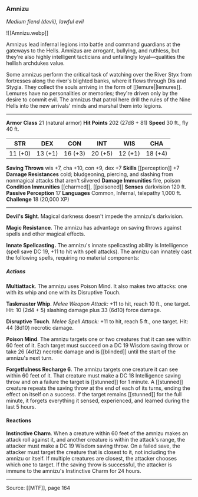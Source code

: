 ### Amnizu
_Medium fiend (devil), lawful evil_

![[Amnizu.webp]]

Amnizus lead infernal legions into battle and command guardians at the gateways to the Hells. Amnizus are arrogant, bullying, and ruthless, but they're also highly intelligent tacticians and unfailingly loyal—qualities the hellish archdukes value.

Some amnizus perform the critical task of watching over the River Styx from fortresses along the river's blighted banks, where it flows through Dis and Stygia. They collect the souls arriving in the form of [[lemure||lemures]]. Lemures have no personalities or memories; they're driven only by the desire to commit evil. The amnizus that patrol here drill the rules of the Nine Hells into the new arrivals' minds and marshal them into legions.



---

**Armor Class** 21 (natural armor)
**Hit Points** 202 (27d8 + 81)
**Speed** 30 ft., fly 40 ft.

| STR     | DEX     | CON     | INT     | WIS     | CHA     |
|---------|---------|---------|---------|---------|---------|
| 11 (+0) | 13 (+1) | 16 (+3) | 20 (+5) | 12 (+1) | 18 (+4) |

**Saving Throws** wis +7, cha +10, con +9, dex +7
**Skills** [[perception]] +7
**Damage Resistances** cold; bludgeoning, piercing, and slashing from nonmagical attacks that aren't silvered
**Damage Immunities** fire, poison
**Condition Immunities** [[charmed]], [[poisoned]]
**Senses** darkvision 120 ft.
**Passive Perception** 17
**Languages** Common, Infernal, telepathy 1,000 ft.
**Challenge** 18 (20,000 XP)

---

**Devil's Sight**. Magical darkness doesn't impede the amnizu's darkvision.

**Magic Resistance**. The amnizu has advantage on saving throws against spells and other magical effects.

**Innate Spellcasting.** The amnizu's innate spellcasting ability is Intelligence (spell save DC 19, +11 to hit with spell attacks). The amnizu can innately cast the following spells, requiring no material components:

##### Actions
**Multiattack**. The amnizu uses Poison Mind. It also makes two attacks: one with its whip and one with its Disruptive Touch.

**Taskmaster Whip**. _Melee Weapon Attack:_ +11 to hit, reach 10 ft., one target. Hit: 10 (2d4 + 5) slashing damage plus 33 (6d10) force damage.

**Disruptive Touch**. _Melee Spell Attack:_ +11 to hit, reach 5 ft., one target. Hit: 44 (8d10) necrotic damage.

**Poison Mind**. The amnizu targets one or two creatures that it can see within 60 feet of it. Each target must succeed on a DC 19 Wisdom saving throw or take 26 (4d12) necrotic damage and is [[blinded]] until the start of the amnizu's next turn.

**Forgetfulness Recharge 6**. The amnizu targets one creature it can see within 60 feet of it. That creature must make a DC 18 Intelligence saving throw and on a failure the target is [[stunned]] for 1 minute. A [[stunned]] creature repeats the saving throw at the end of each of its turns, ending the effect on itself on a success. If the target remains [[stunned]] for the full minute, it forgets everything it sensed, experienced, and learned during the last 5 hours.

#### Reactions
**Instinctive Charm**. When a creature within 60 feet of the amnizu makes an attack roll against it, and another creature is within the attack's range, the attacker must make a DC 19 Wisdom saving throw. On a failed save, the attacker must target the creature that is closest to it, not including the amnizu or itself. If multiple creatures are closest, the attacker chooses which one to target. If the saving throw is successful, the attacker is immune to the amnizu's Instinctive Charm for 24 hours.


---

Source: [[MTF]], page 164